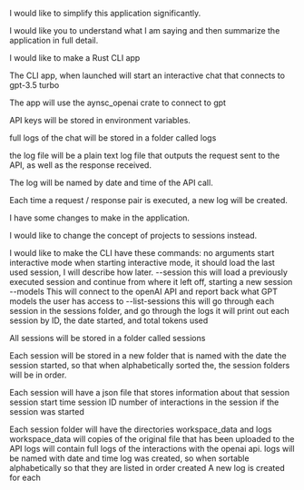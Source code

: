 I would like to simplify this application significantly.

I would like you to understand what I am saying and then summarize the application in full detail.

I would like to make a Rust CLI app 

The CLI app, when launched will start an interactive chat that connects to gpt-3.5 turbo 

The app will use the aynsc_openai crate to connect to gpt

API keys will be stored in environment variables.

full logs of the chat will be stored in a folder called logs

the log file will be a plain text log file that outputs the request sent to the API, as well as the response received. 

The log will be named by date and time of the API call. 

Each time a request / response pair is executed, a new log will be created.




I have some changes to make in the application. 

I would like to change the concept of projects to sessions instead. 

I would like to make the CLI have these commands:
    no arguments
        start interactive mode
        when starting interactive mode, it should load the last used session, I will describe how later.
    --session <session ID>
        this will load a previously executed session and continue from where it left off, starting a new session 
    --models
        This will connect to the openAI API and report back what GPT models the user has access to
    --list-sessions
        this will go through each session in the sessions folder, and go through the logs
            it will print out each session by ID, the date started, and total tokens used 

All sessions will be stored in a folder called sessions

Each session will be stored in a new folder that is named with the date the session started, so that when alphabetically sorted the, the session folders will be in order.

Each session will have a json file that stores information about that session
    session start time
    session ID
    number of interactions in the session
    if the session was started 

Each session folder will have the directories workspace_data and logs
    workspace_data will copies of the original file that has been uploaded to the API
    logs will contain full logs of the interactions with the openai api. 
    logs will be named with date and time log was created, so when sortable alphabetically so that they are listed in order created
    A new log is created for each 
